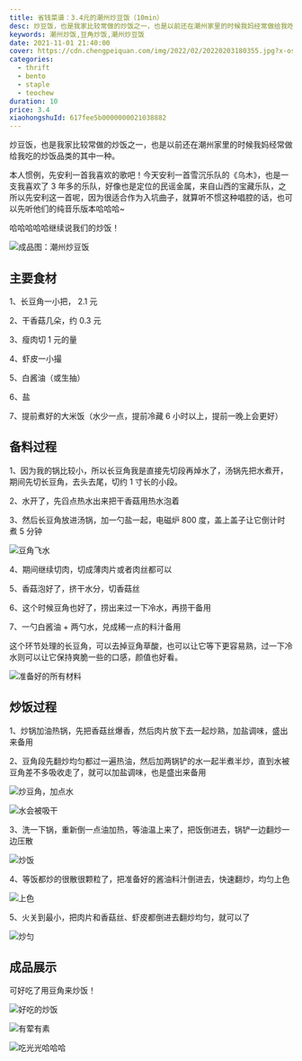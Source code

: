 ```yaml
---
title: 省钱菜谱：3.4元的潮州炒豆饭（10min）
desc: 炒豆饭，也是我家比较常做的炒饭之一，也是以前还在潮州家里的时候我妈经常做给我吃的炒饭品类的其中一种。
keywords: 潮州炒饭,豆角炒饭,潮州炒豆饭
date: 2021-11-01 21:40:00
cover: https://cdn.chengpeiquan.com/img/2022/02/20220203180355.jpg?x-oss-process=image/interlace,1
categories:
  - thrift
  - bento
  - staple
  - teochew
duration: 10
price: 3.4
xiaohongshuId: 617fee5b0000000021038882
---
```


炒豆饭，也是我家比较常做的炒饭之一，也是以前还在潮州家里的时候我妈经常做给我吃的炒饭品类的其中一种。

本人惯例，先安利一首我喜欢的歌吧！今天安利一首雪沉乐队的《乌木》，也是一支我喜欢了 3 年多的乐队，好像也是定位的民谣金属，来自山西的宝藏乐队，之所以先安利这一首呢，因为很适合作为入坑曲子，就算听不惯这种唱腔的话，也可以先听他们的纯音乐版本哈哈哈~

哈哈哈哈哈继续说我们的炒饭！

![成品图：潮州炒豆饭](https://cdn.chengpeiquan.com/img/2022/02/20220203180413.jpg?x-oss-process=image/interlace,1)

## 主要食材

1、长豆角一小把， 2.1 元

2、干香菇几朵，约 0.3 元

3、瘦肉切 1 元的量

4、虾皮一小撮

5、白酱油（或生抽）

6、盐

7、提前煮好的大米饭（水少一点，提前冷藏 6 小时以上，提前一晚上会更好）

## 备料过程

1、因为我的锅比较小，所以长豆角我是直接先切段再焯水了，汤锅先把水煮开，期间先切长豆角，去头去尾，切约 1 寸长的小段。

2、水开了，先舀点热水出来把干香菇用热水泡着

3、然后长豆角放进汤锅，加一勺盐一起，电磁炉 800 度，盖上盖子让它倒计时煮 5 分钟

![豆角飞水](https://cdn.chengpeiquan.com/img/2022/02/20220203180406.jpg?x-oss-process=image/interlace,1)

4、期间继续切肉，切成薄肉片或者肉丝都可以

5、香菇泡好了，挤干水分，切香菇丝

6、这个时候豆角也好了，捞出来过一下冷水，再捞干备用

7、一勺白酱油 + 两勺水，兑成稀一点的料汁备用

这个环节处理的长豆角，可以去掉豆角草酸，也可以让它等下更容易熟，过一下冷水则可以让它保持爽脆一些的口感，颜值也好看。

![准备好的所有材料](https://cdn.chengpeiquan.com/img/2022/02/20220203180407.jpg?x-oss-process=image/interlace,1)

## 炒饭过程

1、炒锅加油热锅，先把香菇丝爆香，然后肉片放下去一起炒熟，加盐调味，盛出来备用

2、豆角段先翻炒均匀都过一遍热油，然后加两锅铲的水一起半煮半炒，直到水被豆角差不多吸收走了，就可以加盐调味，也是盛出来备用

![炒豆角，加点水](https://cdn.chengpeiquan.com/img/2022/02/20220203180408.jpg?x-oss-process=image/interlace,1)

![水会被吸干](https://cdn.chengpeiquan.com/img/2022/02/20220203180409.jpg?x-oss-process=image/interlace,1)

3、洗一下锅，重新倒一点油加热，等油温上来了，把饭倒进去，锅铲一边翻炒一边压散

![炒饭](https://cdn.chengpeiquan.com/img/2022/02/20220203180410.jpg?x-oss-process=image/interlace,1)

4、等饭都炒的很散很颗粒了，把准备好的酱油料汁倒进去，快速翻炒，均匀上色

![上色](https://cdn.chengpeiquan.com/img/2022/02/20220203180411.jpg?x-oss-process=image/interlace,1)

5、火关到最小，把肉片和香菇丝、虾皮都倒进去翻炒均匀，就可以了

![炒匀](https://cdn.chengpeiquan.com/img/2022/02/20220203180412.jpg?x-oss-process=image/interlace,1)

## 成品展示

可好吃了用豆角来炒饭！

![好吃的炒饭](https://cdn.chengpeiquan.com/img/2022/02/20220203180414.jpg?x-oss-process=image/interlace,1)

![有荤有素](https://cdn.chengpeiquan.com/img/2022/02/20220203180415.jpg?x-oss-process=image/interlace,1)

![吃光光哈哈哈](https://cdn.chengpeiquan.com/img/2022/02/20220203180416.jpg?x-oss-process=image/interlace,1)
